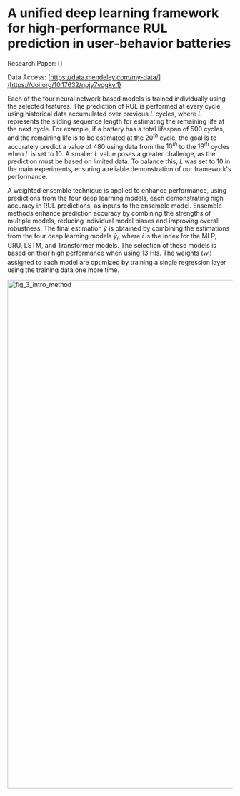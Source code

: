 # A unified deep learning framework for high-performance RUL prediction in user-behavior batteries

Research Paper: []

Data Access: [https://data.mendeley.com/my-data/](https://doi.org/10.17632/npjy7vdgky.1)

Each of the four neural network based models is trained individually using the selected features. The prediction of RUL is performed at every cycle using historical data accumulated over previous $L$ cycles, where $L$ represents the sliding sequence length for estimating the remaining life at the next cycle. For example, if a battery has a total lifespan of 500 cycles, and the remaining life is to be estimated at the $20^{th}$ cycle, the goal is to accurately predict a value of 480 using data from the $10^{th}$ to the $19^{th}$ cycles when $L$ is set to 10. A smaller $L$ value poses a greater challenge, as the prediction must be based on limited data. To balance this, $L$ was set to 10 in the main experiments, ensuring a reliable demonstration of our framework's performance.

A weighted ensemble technique is applied to enhance performance, using predictions from the four deep learning models, each demonstrating high accuracy in RUL predictions, as inputs to the ensemble model. Ensemble methods enhance prediction accuracy by combining the strengths of multiple models, reducing individual model biases and improving overall robustness. The final estimation $\hat{y}$ is obtained by combining the estimations from the four deep learning models $\hat{y}_i$, where $i$ is the index for the MLP, GRU, LSTM, and Transformer models. The selection of these models is based on their high performance when using 13 HIs. The weights ($w_i$) assigned to each model are optimized by training a single regression layer using the training data one more time.

<img width="1140" alt="fig_3_intro_method" src="https://github.com/user-attachments/assets/d2dc4154-c3df-49e1-9f88-42058d9a3691" />
